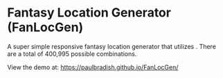 # Fantasy Location Generator (FanLocGen)
A super simple responsive fantasy location generator that utilizes <adjective> <object> <adjective>. There are a total of 400,995 possible combinations.

View the demo at: https://paulbradish.github.io/FanLocGen/
